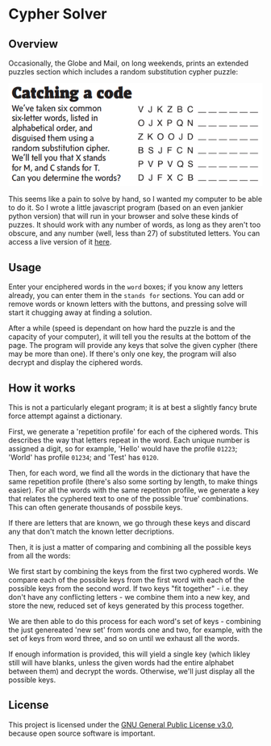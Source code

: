 # Cypher Solver

## Overview
Occasionally, the Globe and Mail, on long weekends, prints an extended puzzles section which includes a random substitution cypher puzzle: 

![](image.png)

This seems like a pain to solve by hand, so I wanted my computer to be able to do it. So I wrote a little javascript program (based on an even jankier python version)
that will run in your browser and solve these kinds of puzzes. It should work with any number of words, as long as they aren't too obscure, and any number (well, less than 27) of 
substituted letters. You can access a live version of it [here](https://www.souder.ca/Cypher/cypher.html).

## Usage

Enter your enciphered words in the `word` boxes; if you know any letters already, you can enter them in the `stands for` sections. You can add or remove words or known letters
with the buttons, and pressing solve will start it chugging away at finding a solution.

After a while (speed is dependant on how hard the puzzle is and the capacity of your computer), it will tell you the results at the bottom of the page. The program will provide
any keys that solve the given cypher (there may be more than one). If there's only one key, the program will also decrypt and display the ciphered words. 

## How it works

This is not a particularly elegant program; it is at best a slightly fancy brute force attempt against a dictionary. 

First, we generate a 'repetition profile' for each of the ciphered words. This describes the way that letters repeat in the word. Each unique number is assigned a digit, so for 
example, 'Hello' would have the profile `01223`; 'World' has profile `01234`; and 'Test' has `0120`. 

Then, for each word, we find all the words in the dictionary that have the same repetition profile (there's also some sorting by length, to make things easier).
For all the words with the same repetiton profile, we generate a key that relates the cyphered text to one of the possible 'true' combinations. This can often generate thousands of possbile keys.

If there are letters that are known, we go through these keys and discard any that don't match the known letter decriptions.

Then, it is just a matter of comparing and combining all the possible keys from all the words:

We first start by combining the keys from the first two cyphered words. We compare each of the possible keys from the first word with each of the possible keys from the second word.
If two keys "fit together" - i.e. they don't have any conflicting letters - we combine them into a new key, and store the new, reduced set of keys generated by this process together. 

We are then able to do this process for each word's set of keys - combining the just genereated 'new set' from words one and two, for example, with the set of keys from word three, and so on until we exhaust all the words.

If enough information is provided, this will yield a single key (which likley still will have blanks, unless the given words had the entire alphabet between them) and decrypt the words. Otherwise, we'll just display all the possible keys.

## License

This project is licensed under the [GNU General Public License v3.0](https://github.com/Esouder/Cypher/blob/main/LICENSE), because open source software is important. 
